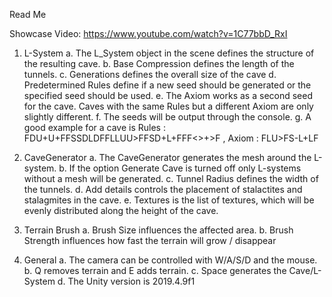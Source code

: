 Read Me

Showcase Video: https://www.youtube.com/watch?v=1C77bbD_RxI

1. L-System
  a. The L_System object in the scene defines the structure of the resulting
  cave.
  b. Base Compression defines the length of the tunnels.
  c. Generations defines the overall size of the cave
  d. Predetermined Rules define if a new seed should be generated or the
  specified seed should be used.
  e. The Axiom works as a second seed for the cave. Caves with the same
  Rules but a different Axiom are only slightly different.
  f. The seeds will be output through the console.
  g. A good example for a cave is Rules :
  FDU+U+FFSSDLDFFLLUU>FFSD+L+FFF<>+>F , Axiom :
  FLU>FS-L+LF

2. CaveGenerator
  a. The CaveGenerator generates the mesh around the L-system.
  b. If the option Generate Cave is turned off only L-systems without a mesh
  will be generated.
  c. Tunnel Radius defines the width of the tunnels.
  d. Add details controls the placement of stalactites and stalagmites in the
  cave.
  e. Textures is the list of textures, which will be evenly distributed along the
  height of the cave.

3. Terrain Brush
  a. Brush Size influences the affected area.
  b. Brush Strength influences how fast the terrain will grow / disappear

4. General
  a. The camera can be controlled with W/A/S/D and the mouse.
  b. Q removes terrain and E adds terrain.
  c. Space generates the Cave/L-System
  d. The Unity version is 2019.4.9f1